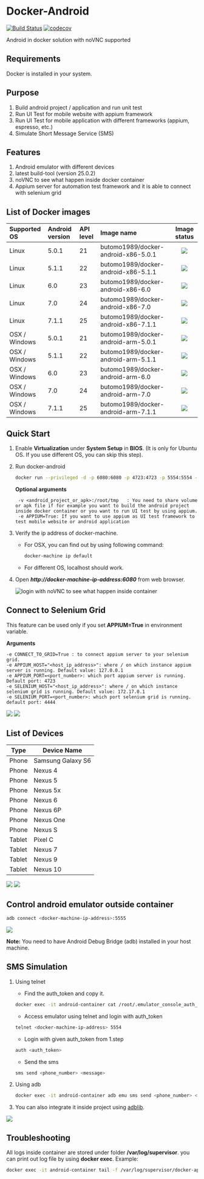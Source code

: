 Docker-Android
==============

[![Build Status](https://travis-ci.org/butomo1989/docker-android.svg?branch=master)](https://travis-ci.org/butomo1989/docker-android)
[![codecov](https://codecov.io/gh/butomo1989/docker-android/branch/master/graph/badge.svg)](https://codecov.io/gh/butomo1989/docker-android)

Android in docker solution with noVNC supported

Requirements
------------

Docker is installed in your system.

Purpose
-------

1. Build android project / application and run unit test
2. Run UI Test for mobile website with appium framework
3. Run UI Test for mobile application with different frameworks (appium, espresso, etc.)
4. Simulate Short Message Service (SMS)

Features
--------

1. Android emulator with different devices
2. latest build-tool (version 25.0.2)
3. noVNC to see what happen inside docker container
4. Appium server for automation test framework and it is able to connect with selenium grid

List of Docker images
---------------------

|Supported OS   |Android version   |API level   |Image name   |Image status   |
|:---|:---|:---|:---|:---:|
|Linux|5.0.1|21|butomo1989/docker-android-x86-5.0.1|[![](https://images.microbadger.com/badges/image/butomo1989/docker-android-x86-5.0.1.svg)](https://microbadger.com/images/butomo1989/docker-android-x86-5.0.1 "Get your own image badge on microbadger.com")|
|Linux|5.1.1|22|butomo1989/docker-android-x86-5.1.1|[![](https://images.microbadger.com/badges/image/butomo1989/docker-android-x86-5.1.1.svg)](https://microbadger.com/images/butomo1989/docker-android-x86-5.1.1 "Get your own image badge on microbadger.com")|
|Linux|6.0|23|butomo1989/docker-android-x86-6.0|[![](https://images.microbadger.com/badges/image/butomo1989/docker-android-x86-6.0.svg)](https://microbadger.com/images/butomo1989/docker-android-x86-6.0 "Get your own image badge on microbadger.com")|
|Linux|7.0|24|butomo1989/docker-android-x86-7.0|[![](https://images.microbadger.com/badges/image/butomo1989/docker-android-x86-7.0.svg)](https://microbadger.com/images/butomo1989/docker-android-x86-7.0 "Get your own image badge on microbadger.com")|
|Linux|7.1.1|25|butomo1989/docker-android-x86-7.1.1|[![](https://images.microbadger.com/badges/image/butomo1989/docker-android-x86-7.1.1.svg)](https://microbadger.com/images/butomo1989/docker-android-x86-7.1.1 "Get your own image badge on microbadger.com")|
|OSX / Windows|5.0.1|21|butomo1989/docker-android-arm-5.0.1|[![](https://images.microbadger.com/badges/image/butomo1989/docker-android-arm-5.0.1.svg)](https://microbadger.com/images/butomo1989/docker-android-arm-5.0.1 "Get your own image badge on microbadger.com")|
|OSX / Windows|5.1.1|22|butomo1989/docker-android-arm-5.1.1|[![](https://images.microbadger.com/badges/image/butomo1989/docker-android-arm-5.1.1.svg)](https://microbadger.com/images/butomo1989/docker-android-arm-5.1.1 "Get your own image badge on microbadger.com")|
|OSX / Windows|6.0|23|butomo1989/docker-android-arm-6.0|[![](https://images.microbadger.com/badges/image/butomo1989/docker-android-arm-6.0.svg)](https://microbadger.com/images/butomo1989/docker-android-arm-6.0 "Get your own image badge on microbadger.com")|
|OSX / Windows|7.0|24|butomo1989/docker-android-arm-7.0|[![](https://images.microbadger.com/badges/image/butomo1989/docker-android-arm-7.0.svg)](https://microbadger.com/images/butomo1989/docker-android-arm-7.0 "Get your own image badge on microbadger.com")|
|OSX / Windows|7.1.1|25|butomo1989/docker-android-arm-7.1.1|[![](https://images.microbadger.com/badges/image/butomo1989/docker-android-arm-7.1.1.svg)](https://microbadger.com/images/butomo1989/docker-android-arm-7.1.1 "Get your own image badge on microbadger.com")|

Quick Start
-----------

1. Enable **Virtualization** under **System Setup** in **BIOS**. (It is only for Ubuntu OS. If you use different OS, you can skip this step).

2. Run docker-android

	```bash
	docker run --privileged -d -p 6080:6080 -p 4723:4723 -p 5554:5554 -p 5555:5555 -e DEVICE="Samsung Galaxy S6" -e APPIUM=False --name android-container butomo1989/docker-android-x86-5.0.1
	```

	**Optional arguments**

		-v <android_project_or_apk>:/root/tmp	: You need to share volume or apk file if for example you want to build the android project inside docker container or you want to run UI test by using appium.
		-e APPIUM=True: If you want to use appium as UI test framework to test mobile website or android application

3. Verify the ip address of docker-machine.

   - For OSX, you can find out by using following command:

     ```bash
     docker-machine ip default
     ```

   - For different OS, localhost should work.

4. Open ***http://docker-machine-ip-address:6080*** from web browser.

   ![][noVNC]


Connect to Selenium Grid
------------------------

This feature can be used only if you set **APPIUM=True** in environment variable.

**Arguments**

	-e CONNECT_TO_GRID=True	: to connect appium server to your selenium grid.
	-e APPIUM_HOST="<host_ip_address>": where / on which instance appium server is running. Default value: 127.0.0.1
    -e APPIUM_PORT=<port_number>: which port appium server is running. Default port: 4723
    -e SELENIUM_HOST="<host_ip_address>": where / on which instance selenium grid is running. Default value: 172.17.0.1
    -e SELENIUM_PORT=<port_number>: which port selenium grid is running. default port: 4444

![][connect to grid 1]  ![][connect to grid 2]

List of Devices
---------------

Type | Device Name
--- | ---
Phone | Samsung Galaxy S6
Phone | Nexus 4
Phone | Nexus 5
Phone | Nexus 5x
Phone | Nexus 6
Phone | Nexus 6P
Phone | Nexus One
Phone | Nexus S
Tablet | Pixel C
Tablet | Nexus 7
Tablet | Nexus 9
Tablet | Nexus 10

![][galaxy s6] ![][nexus 5]

Control android emulator outside container
------------------------------------------

```bash
adb connect <docker-machine-ip-address>:5555
```

![][adb_connection]

**Note:** You need to have Android Debug Bridge (adb) installed in your host machine.

SMS Simulation
--------------

1. Using telnet
	- Find the auth_token and copy it.

	 ```bash
	 docker exec -it android-container cat /root/.emulator_console_auth_token
	 ```

	- Access emulator using telnet and login with auth_token

	 ```bash
	 telnet <docker-machine-ip-address> 5554
	 ```

	- Login with given auth_token from 1.step

	 ```bash
	 auth <auth_token>
	 ```

	- Send the sms

	 ```bash
	 sms send <phone_number> <message>
	 ```

2. Using adb

	 ```bash
	 docker exec -it android-container adb emu sms send <phone_number> <message>
	 ```

3. You can also integrate it inside project using [adblib].

![][sms]

Troubleshooting
---------------
All logs inside container are stored under folder **/var/log/supervisor**. you can print out log file by using **docker exec**. Example:

```bash
docker exec -it android-container tail -f /var/log/supervisor/docker-appium.stdout.log
```

[noVNC]: <images/noVNC.png> "login with noVNC to see what happen inside container"
[connect to grid 1]: <images/appium_with_selenium_grid_01.png>
[connect to grid 2]: <images/appium_with_selenium_grid_02.png>
[galaxy s6]: <images/run_under_galaxy_s6.png>
[nexus 5]: <images/run_under_nexus_5.png>
[adb_connection]: <images/adb_connection.png>
[sms]: <images/SMS.png>
[adblib]: <https://github.com/tananaev/adblib>
